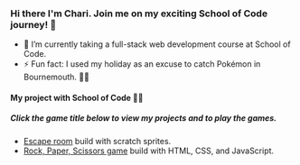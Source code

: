 ### Hi there I'm Chari. Join me on my exciting School of Code journey! 👋

- 🌱 I’m currently taking a full-stack web development course at School of Code.
- ⚡ Fun fact: I used my holiday as an excuse to catch Pokémon in Bournemouth. 🙈🤭 

#### My project with School of Code 👩‍💻
  ##### Click the game title below to view my projects and to play the games.
- [Escape room](https://scratch.mit.edu/projects/963291225/) build with scratch sprites.
- [Rock, Paper, Scissors game](https://supreme-adventure-mzok5jp.pages.github.io/) build with HTML, CSS, and JavaScript.

<!--
Here are some ideas to get you started:
- 🔭 I’m currently working on ...
- 👯 I’m looking to collaborate on ...
- 🤔 I’m looking for help with ...
- 💬 Ask me about ...
- 📫 How to reach me: ...
- 😄 Pronouns: ...
-->
